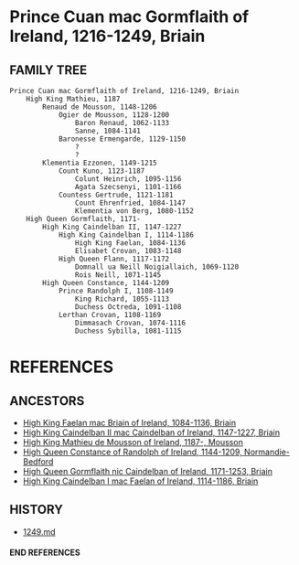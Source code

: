 # Prince Cuan mac Gormflaith of Ireland, 1216-1249, Briain

## FAMILY TREE 
```
Prince Cuan mac Gormflaith of Ireland, 1216-1249, Briain
	High King Mathieu, 1187
		Renaud de Mousson, 1148-1206
			Ogier de Mousson, 1128-1200
				Baron Renaud, 1062-1133
				Sanne, 1084-1141
			Baronesse Ermengarde, 1129-1150
				?
				?
		Klementia Ezzonen, 1149-1215
			Count Kuno, 1123-1187
				Colunt Heinrich, 1095-1156
				Agata Szecsenyi, 1101-1166
			Countess Gertrude, 1121-1181
				Count Ehrenfried, 1084-1147
				Klementia von Berg, 1080-1152
	High Queen Gormflaith, 1171-
		High King Caindelban II, 1147-1227
			High King Caindelban I, 1114-1186
				High King Faelan, 1084-1136
				Elisabet Crovan, 1083-1148
			High Queen Flann, 1117-1172
				Domnall ua Neill Noigiallaich, 1069-1120
				Rois Neill, 1071-1145
		High Queen Constance, 1144-1209
			Prince Randolph I, 1108-1149
				King Richard, 1055-1113
				Duchess Octreda, 1091-1108
			Lerthan Crovan, 1108-1169
				Dimmasach Crovan, 1074-1116
				Duchess Sybilla, 1081-1115

```


# REFERENCES

## ANCESTORS
* [High King Faelan mac Briain of Ireland, 1084-1136, Briain](faelan_mac_briain_1084.md)
* [High King Caindelban II mac Caindelban of Ireland, 1147-1227, Briain](caindelban_ii_mac_caindelban_1147.md)
* [High King Mathieu de Mousson of Ireland, 1187-, Mousson](mathieu_de_mousson_1187.md)
* [High Queen Constance of Randolph of Ireland, 1144-1209, Normandie-Bedford](constance_randolph_1144.md)
* [High Queen Gormflaith nic Caindelban of Ireland, 1171-1253, Briain](gormflaith_nic_caindelban_1171.md)
* [High King Caindelban I mac Faelan of Ireland, 1114-1186, Briain](caindelban_i_mac_faelan_1114.md)

## HISTORY
* [1249.md](../h/1249.md)
#### END REFERENCES